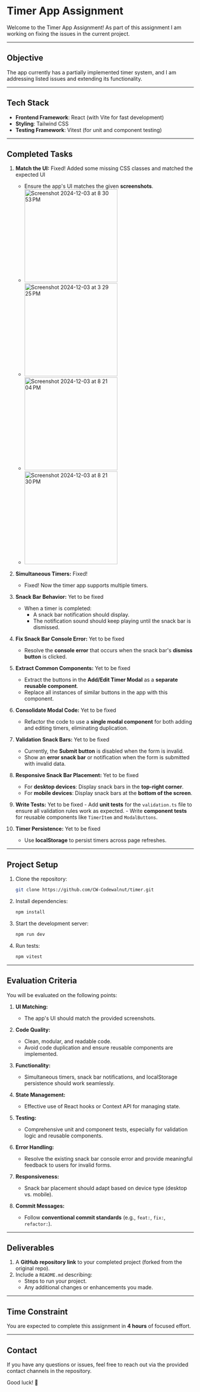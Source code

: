 # Timer App Assignment 

Welcome to the Timer App Assignment! As part of this assignment I am working on fixing the issues in the current project.

---

## **Objective**
The app currently has a partially implemented timer system, and I am addressing listed issues and extending its functionality.

---

## **Tech Stack**
- **Frontend Framework**: React (with Vite for fast development)
- **Styling**: Tailwind CSS
- **Testing Framework**: Vitest (for unit and component testing)

---

## **Completed Tasks**

   1. **Match the UI:** Fixed!
      Added some missing CSS classes and matched the expected UI
      - Ensure the app's UI matches the given **screenshots**.
      - <img width="250" alt="Screenshot 2024-12-03 at 8 30 53 PM" src="https://github.com/user-attachments/assets/59782304-c254-4d87-9fac-7f92c15bbc6f">
      - <img width="250" alt="Screenshot 2024-12-03 at 3 29 25 PM" src="https://github.com/user-attachments/assets/9bb429ff-cd78-4411-b222-9d947c3ae79b">
      - <img width="250" alt="Screenshot 2024-12-03 at 8 21 04 PM" src="https://github.com/user-attachments/assets/a26e8ec7-7e00-4964-8f61-651945f4bbd1">
      - <img width="250" alt="Screenshot 2024-12-03 at 8 21 30 PM" src="https://github.com/user-attachments/assets/a513a462-540f-45e7-8ac0-0890995ec82d">


   3. **Simultaneous Timers:** Fixed!
      - Fixed! Now the timer app supports multiple timers.

   4. **Snack Bar Behavior:** Yet to be fixed
      - When a timer is completed:
        - A snack bar notification should display.
        - The notification sound should keep playing until the snack bar is dismissed.

   5. **Fix Snack Bar Console Error:** Yet to be fixed
      - Resolve the **console error** that occurs when the snack bar's **dismiss button** is clicked.

   6. **Extract Common Components:** Yet to be fixed
      - Extract the buttons in the **Add/Edit Timer Modal** as a **separate reusable component**.
      - Replace all instances of similar buttons in the app with this component.

   7. **Consolidate Modal Code:** Yet to be fixed
      - Refactor the code to use a **single modal component** for both adding and editing timers, eliminating duplication.

   8. **Validation Snack Bars:** Yet to be fixed
      - Currently, the **Submit button** is disabled when the form is invalid.
      - Show an **error snack bar** or notification when the form is submitted with invalid data.

   9. **Responsive Snack Bar Placement:** Yet to be fixed
      - For **desktop devices**: Display snack bars in the **top-right corner**.
      - For **mobile devices**: Display snack bars at the **bottom of the screen**.

   10. **Write Tests:** Yet to be fixed
      - Add **unit tests** for the `validation.ts` file to ensure all validation rules work as expected.
      - Write **component tests** for reusable components like `TimerItem` and `ModalButtons`.

   11. **Timer Persistence:** Yet to be fixed
       - Use **localStorage** to persist timers across page refreshes.

---

## **Project Setup**

1. Clone the repository:  
   ```bash
   git clone https://github.com/CW-Codewalnut/timer.git
   ```

2. Install dependencies:  
   ```bash
   npm install
   ```

3. Start the development server:  
   ```bash
   npm run dev
   ```

4. Run tests:  
   ```bash
   npm vitest
   ```

---

## **Evaluation Criteria**

You will be evaluated on the following points:

1. **UI Matching:**
   - The app's UI should match the provided screenshots.

2. **Code Quality:**
   - Clean, modular, and readable code.
   - Avoid code duplication and ensure reusable components are implemented.

3. **Functionality:**
   - Simultaneous timers, snack bar notifications, and localStorage persistence should work seamlessly.

4. **State Management:**
   - Effective use of React hooks or Context API for managing state.

5. **Testing:**
   - Comprehensive unit and component tests, especially for validation logic and reusable components.

6. **Error Handling:**
   - Resolve the existing snack bar console error and provide meaningful feedback to users for invalid forms.

7. **Responsiveness:**
   - Snack bar placement should adapt based on device type (desktop vs. mobile).

8. **Commit Messages:**
   - Follow **conventional commit standards** (e.g., `feat:`, `fix:`, `refactor:`).

---

## **Deliverables**

1. A **GitHub repository link** to your completed project (forked from the original repo).  
2. Include a `README.md` describing:  
   - Steps to run your project.  
   - Any additional changes or enhancements you made.  

---

## **Time Constraint**

You are expected to complete this assignment in **4 hours** of focused effort.  

---

## **Contact**

If you have any questions or issues, feel free to reach out via the provided contact channels in the repository.

Good luck! 🚀
